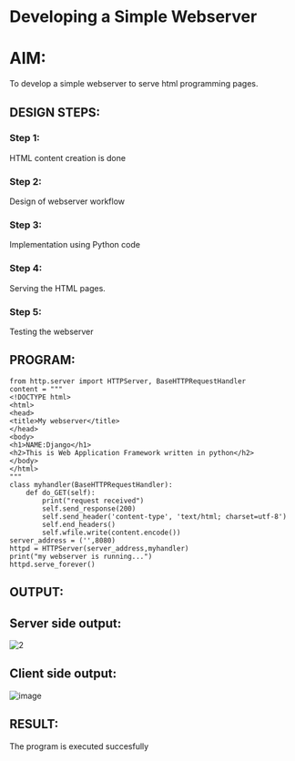 # Developing a Simple Webserver

# AIM:

To develop a simple webserver to serve html programming pages.

## DESIGN STEPS:

### Step 1:

HTML content creation is done

### Step 2:

Design of webserver workflow

### Step 3:

Implementation using Python code

### Step 4:

Serving the HTML pages.

### Step 5:

Testing the webserver

## PROGRAM:
```
from http.server import HTTPServer, BaseHTTPRequestHandler
content = """
<!DOCTYPE html>
<html>
<head>
<title>My webserver</title>
</head>
<body>
<h1>NAME:Django</h1>
<h2>This is Web Application Framework written in python</h2>
</body>
</html>
"""
class myhandler(BaseHTTPRequestHandler):
    def do_GET(self):
        print("request received")
        self.send_response(200)
        self.send_header('content-type', 'text/html; charset=utf-8')
        self.end_headers()
        self.wfile.write(content.encode())
server_address = ('',8080)
httpd = HTTPServer(server_address,myhandler)
print("my webserver is running...")
httpd.serve_forever()
```

## OUTPUT:
## Server side output:
![2](https://user-images.githubusercontent.com/119405017/210164847-d46c32ad-e735-4037-a493-934270b19037.png)
## Client side output:
![image](https://user-images.githubusercontent.com/119405017/210164885-3ed408cb-dfec-4d08-a50a-33c2a1e9d626.png)



## RESULT:
The program is executed succesfully
